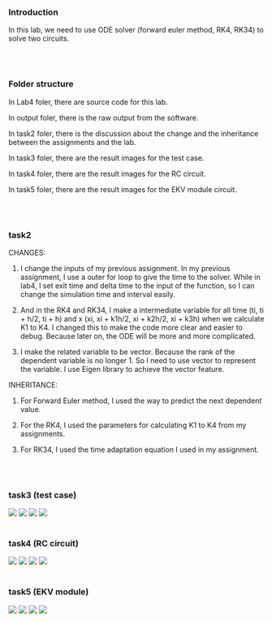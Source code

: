 <h3>Introduction</h3>
<p>In this lab, we need to use ODE solver (forward euler method, RK4, RK34) to solve two circuits.</p>
<br><br>

<h3>Folder structure</h3>
<p>In Lab4 foler, there are source code for this lab. </p>
<p>In output foler, there is the raw output from the software. </p>
<p>In task2 foler, there is the discussion about the change and the inheritance between the assignments and the lab. </p>
<p>In task3 foler, there are the result images for the test case. </p>
<p>In task4 foler, there are the result images for the RC circuit. </p>
<p>In task5 foler, there are the result images for the EKV module circuit. </p>
<br><br>

<h3>task2</h3>
<p>
CHANGES:

1. I change the inputs of my previous assignment. 
In my previous assignment, I use a outer for loop to give the time to the solver.
While in lab4, I set exit time and delta time to the input of the function, so I can change the simulation time and interval easily.

2. And in the RK4 and RK34, I make a intermediate variable for all time (ti, ti + h/2, ti + h) and x (xi, xi + k1h/2, xi + k2h/2, xi + k3h) when we calculate K1 to K4. I changed this to make the code more clear and easier to debug. Because later on, the ODE will be more and more complicated.

3. I make the related variable to be vector. Because the rank of the dependent variable is no longer 1. So I need to use vector to represent the variable. I use Eigen library to achieve the vector feature.

INHERITANCE:
1. For Forward Euler method, I used the way to predict the next dependent value. 

2. For the RK4, I used the parameters for calculating K1 to K4 from my assignments.

3. For RK34, I used the time adaptation equation I used in my assignment.
</p>
<br><br>

<h3>task3 (test case)</h3>
<img src="./task3/task3_forwardEuler.png">
<img src="./task3/task3_RK4.png">
<img src="./task3/task3_RK34.png">
<img src="./task3/Compare.png">
<br><br>

<h3>task4 (RC circuit)</h3>
<img src="./task4/V1 delta = 1ns.png">
<img src="./task4/V1 delta = 0.2ns.png">
<img src="./task4/V2 delta = 1ns.png">
<img src="./task4/V2 delta = 0.2ns.png">
<br><br>

<h3>task5 (EKV module)</h3>
<img src="./task5/V1 delta = 1ns EKV.png">
<img src="./task5/V1 delta = 0.2ns EKV.png">
<img src="./task5/V2 delta = 1ns EKV.png">
<img src="./task5/V2 delta = 0.2ns EKV.png">
<br><br>



